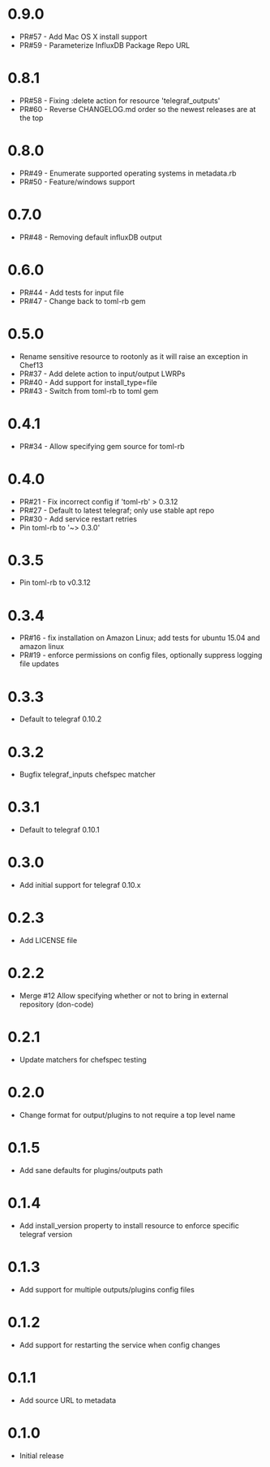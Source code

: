 # 0.9.0
- PR#57 - Add Mac OS X install support
- PR#59 - Parameterize InfluxDB Package Repo URL

# 0.8.1
- PR#58 - Fixing :delete action for resource 'telegraf_outputs'
- PR#60 - Reverse CHANGELOG.md order so the newest releases are at the top

# 0.8.0
- PR#49 - Enumerate supported operating systems in metadata.rb
- PR#50 - Feature/windows support

# 0.7.0
- PR#48 - Removing default influxDB output

# 0.6.0
- PR#44 - Add tests for input file
- PR#47 - Change back to toml-rb gem

# 0.5.0
- Rename sensitive resource to rootonly as it will raise an exception in Chef13
- PR#37 - Add delete action to input/output LWRPs
- PR#40 - Add support for install_type=file
- PR#43 - Switch from toml-rb to toml gem

# 0.4.1
- PR#34 - Allow specifying gem source for toml-rb

# 0.4.0
- PR#21 - Fix incorrect config if 'toml-rb' > 0.3.12
- PR#27 - Default to latest telegraf; only use stable apt repo
- PR#30 - Add service restart retries
- Pin toml-rb to '~> 0.3.0'

# 0.3.5
- Pin toml-rb to v0.3.12

# 0.3.4
- PR#16 - fix installation on Amazon Linux; add tests for ubuntu 15.04 and amazon linux
- PR#19 - enforce permissions on config files, optionally suppress logging file updates

# 0.3.3
- Default to telegraf 0.10.2

# 0.3.2
- Bugfix telegraf_inputs chefspec matcher

# 0.3.1
- Default to telegraf 0.10.1

# 0.3.0
- Add initial support for telegraf 0.10.x

# 0.2.3
- Add LICENSE file

# 0.2.2
- Merge #12 Allow specifying whether or not to bring in external repository (don-code)

# 0.2.1
- Update matchers for chefspec testing

# 0.2.0
- Change format for output/plugins to not require a top level name

# 0.1.5
- Add sane defaults for plugins/outputs path

# 0.1.4
- Add install_version property to install resource to enforce specific telegraf version

# 0.1.3
- Add support for multiple outputs/plugins config files

# 0.1.2
- Add support for restarting the service when config changes

# 0.1.1
- Add source URL to metadata

# 0.1.0
- Initial release
